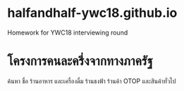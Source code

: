 # halfandhalf-ywc18.github.io
Homework for YWC18 interviewing round

# โครงการคนละครึ่งจากทางภาครัฐ
ค้นหา ชื่อ ร้านอาหาร และเครื่องดื่ม ร้านธงฟ้า ร้านค้า OTOP และสินค้าทั่วไป
